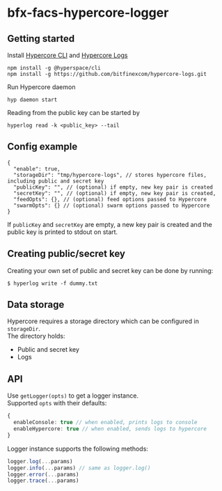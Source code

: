 # bfx-facs-hypercore-logger

## Getting started
Install [Hypercore CLI](https://hypercore-protocol.org/) and [Hypercore Logs](https://github.com/bitfinexcom/hypercore-logs)
```
npm install -g @hyperspace/cli 
npm install -g https://github.com/bitfinexcom/hypercore-logs.git
```

Run Hypercore daemon
```
hyp daemon start
```

Reading from the public key can be started by
```
hyperlog read -k <public_key> --tail
```

## Config example
```jsonc
{
  "enable": true,
  "storageDir": "tmp/hypercore-logs", // stores hypercore files, including public and secret key
  "publicKey": "", // (optional) if empty, new key pair is created
  "secretKey": "", // (optional) if empty, new key pair is created,
  "feedOpts": {}, // (optional) feed options passed to Hypercore
  "swarmOpts": {} // (optional) swarm options passed to Hypercore
}
```

If `publicKey` and `secretKey` are empty, a new key pair is created and the public key is printed to stdout on start.


## Creating public/secret key
Creating your own set of public and secret key can be done by running:
```
$ hyperlog write -f dummy.txt
```

## Data storage
Hypercore requires a storage directory which can be configured in  `storageDir`.  
The directory holds:
- Public and secret key
- Logs

## API
Use `getLogger(opts)` to get a logger instance.  
Supported `opts` with their defaults:

```ts
{
  enableConsole: true // when enabled, prints logs to console
  enableHypercore: true // when enabled, sends logs to hypercore
}
```

Logger instance supports the following methods:

```js
logger.log(...params)
logger.info(...params) // same as logger.log()
logger.error(...params)
logger.trace(...params)
```
